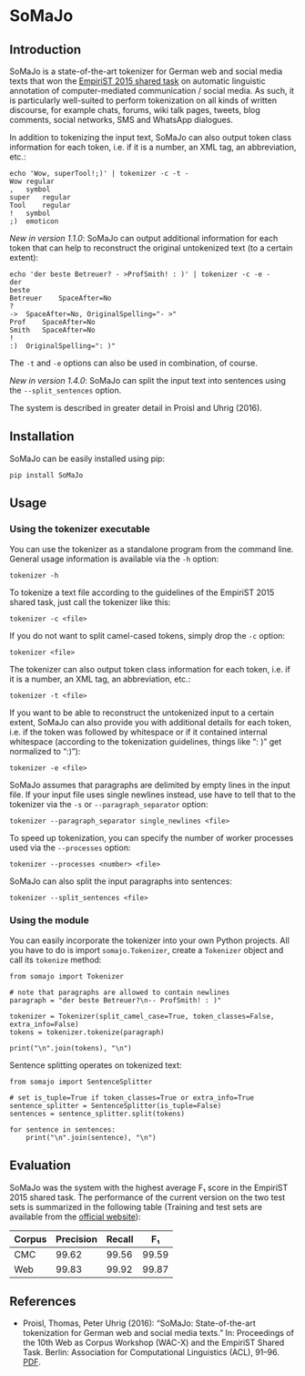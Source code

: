# SoMaJo #

## Introduction ##

SoMaJo is a state-of-the-art tokenizer for German web and social media
texts that won
the
[EmpiriST 2015 shared task](https://sites.google.com/site/empirist2015/) on
automatic linguistic annotation of computer-mediated communication /
social media. As such, it is particularly well-suited to perform
tokenization on all kinds of written discourse, for example chats,
forums, wiki talk pages, tweets, blog comments, social networks, SMS
and WhatsApp dialogues.

In addition to tokenizing the input text, SoMaJo can also output token
class information for each token, i.e. if it is a number, an XML tag,
an abbreviation, etc.:

    echo 'Wow, superTool!;)' | tokenizer -c -t -
    Wow	regular
    ,	symbol
    super	regular
    Tool	regular
    !	symbol
    ;)	emoticon

*New in version 1.1.0*: SoMaJo can output additional information for
each token that can help to reconstruct the original untokenized text
(to a certain extent):

    echo 'der beste Betreuer? - >ProfSmith! : )' | tokenizer -c -e -
    der	
    beste	
    Betreuer	SpaceAfter=No
    ?	
    ->	SpaceAfter=No, OriginalSpelling="- >"
    Prof	SpaceAfter=No
    Smith	SpaceAfter=No
    !	
    :)	OriginalSpelling=": )"

The `-t` and `-e` options can also be used in combination, of course.

*New in version 1.4.0*: SoMaJo can split the input text into sentences
using the `--split_sentences` option.

The system is described in greater detail in Proisl and Uhrig (2016).


## Installation ##

SoMaJo can be easily installed using pip:

    pip install SoMaJo


## Usage ##

### Using the tokenizer executable

You can use the tokenizer as a standalone program from the command
line. General usage information is available via the `-h` option:

    tokenizer -h

To tokenize a text file according to the guidelines of the EmpiriST
2015 shared task, just call the tokenizer like this:

    tokenizer -c <file>

If you do not want to split camel-cased tokens, simply drop the `-c`
option:

    tokenizer <file>

The tokenizer can also output token class information for each token,
i.e. if it is a number, an XML tag, an abbreviation, etc.:

    tokenizer -t <file>

If you want to be able to reconstruct the untokenized input to a
certain extent, SoMaJo can also provide you with additional details
for each token, i.e. if the token was followed by whitespace or if it
contained internal whitespace (according to the tokenization
guidelines, things like “: )” get normalized to “:)”):

    tokenizer -e <file>

SoMaJo assumes that paragraphs are delimited by empty lines in the
input file. If your input file uses single newlines instead, use have
to tell that to the tokenizer via the `-s` or `--paragraph_separator`
option:

    tokenizer --paragraph_separator single_newlines <file>

To speed up tokenization, you can specify the number of worker
processes used via the `--processes` option:

    tokenizer --processes <number> <file>

SoMaJo can also split the input paragraphs into sentences:

    tokenizer --split_sentences <file>


### Using the module ###

You can easily incorporate the tokenizer into your own Python
projects. All you have to do is import `somajo.Tokenizer`, create a
`Tokenizer` object and call its `tokenize` method:

    from somajo import Tokenizer

    # note that paragraphs are allowed to contain newlines
    paragraph = "der beste Betreuer?\n-- ProfSmith! : )"

    tokenizer = Tokenizer(split_camel_case=True, token_classes=False, extra_info=False)
    tokens = tokenizer.tokenize(paragraph)

    print("\n".join(tokens), "\n")

Sentence splitting operates on tokenized text:

    from somajo import SentenceSplitter
    
    # set is_tuple=True if token_classes=True or extra_info=True
    sentence_splitter = SentenceSplitter(is_tuple=False)
    sentences = sentence_splitter.split(tokens)
    
    for sentence in sentences:
        print("\n".join(sentence), "\n")


## Evaluation ##

SoMaJo was the system with the highest average F₁ score in the
EmpiriST 2015 shared task. The performance of the current version on
the two test sets is summarized in the following table (Training and
test sets are available from
the
[official website](https://sites.google.com/site/empirist2015/home/gold)):

| Corpus | Precision | Recall | F₁    |
|--------|-----------|--------|-------|
| CMC    | 99.62     | 99.56  | 99.59 |
| Web    | 99.83     | 99.92  | 99.87 |


## References ##

-   Proisl, Thomas, Peter Uhrig (2016): “SoMaJo: State-of-the-art
    tokenization for German web and social media texts.” In:
    Proceedings of the 10th Web as Corpus Workshop (WAC-X) and the
    EmpiriST Shared Task. Berlin: Association for Computational
    Linguistics (ACL),
    91–96. [PDF](http://aclweb.org/anthology/W16-2607).
